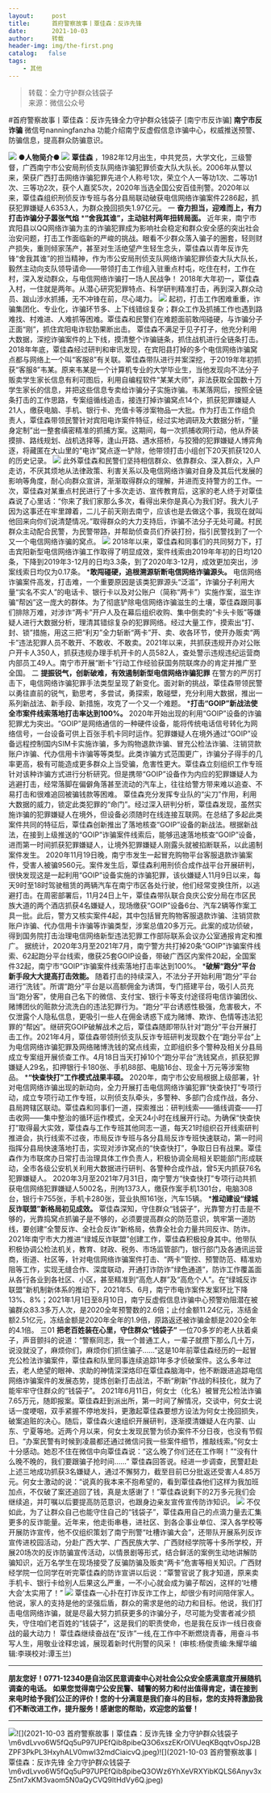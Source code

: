 ```yaml
---
layout:     post
title:      首府警察故事丨覃佳森：​反诈先锋
date:       2021-10-03
author:     转载
header-img: img/the-first.png
catalog:   false
tags:
    - 其他
---
```


<blockquote><p>转载：全力守护群众钱袋子<br>
来源：微信公众号</p></blockquote>

#首府警察故事丨覃佳森：​反诈先锋全力守护群众钱袋子
[南宁市反诈骗]
**南宁市反诈骗**
微信号nanningfanzha
功能介绍南宁反虚假信息诈骗中心，权威推送预警、防骗信息，提高群众防骗意识。

![]({{site.baseurl}}/postimg/m6vdLvvo6W5iaqtFlbC2aKtxz0cgAUufMCLNZjTFq3atj7KNzA5jndiaFCUL151ExlvRyBicqsE2ibqpx1OibZrS54A.gif)
●**人物简介**●
![]({{site.baseurl}}/postimg/P9ficrEVSdibYpPkIyECPJ9Nv47IfYVaCyKftvZXIFBKCibV1jiaQAW4qu5JxRENKGe0Ovyos09ecXUlp9bfgPxZoA.jpeg)
**覃佳森**
，1982年12月出生，中共党员，大学文化，三级警督，广西南宁市公安局刑侦支队网络诈骗犯罪侦查大队大队长。2006年从警以来，荣获广西打击网络诈骗犯罪先进个人称号1次，荣立个人一等功1次、二等功1次、三等功2次，获个人嘉奖5次，2020年当选全国公安百佳刑警。2020年以来，覃佳森组织刑侦反诈专班与各分县局联动破获电信网络诈骗案件2286起，抓获犯罪嫌疑人6353人，为群众挽回损失1.97亿元。
一
**奋力担当，迎难而上，有力打击诈骗分子嚣张气焰**
***“舍我其谁”，主动驻村两年扭转局面。**
近年来，南宁市宾阳县以QQ网络诈骗为主的诈骗犯罪成为影响社会稳定和群众安全感的突出社会治安问题，打击工作面临新的严峻的挑战。眼看不少群众落入骗子的圈套，轻则财产损失，重则倾家荡产，甚至对生活绝望产生轻生念头，覃佳森以青年反诈先锋“舍我其谁”的担当精神，作为市公安局刑侦支队网络诈骗犯罪侦查大队大队长，毅然主动向支队领导请命——带领打击工作组入驻重点村屯，吃住在村，工作在村，深入发动群众，与电信网络诈骗打一场人民战争！
2018年大年初一，覃佳森入村，一住就是两年。从潜心研究犯罪特点、科学研判精准打击，再到深入群众动员、跋山涉水抓捕，无不冲锋在前，尽心竭力。
![]({{site.baseurl}}/postimg/P9ficrEVSdibbXJ5Y1fwmgXlnOpkwGP9osxbL10q8oujHK0yhS3k2BmeQ1oRtic5z0xib0W8K2nJgDBfhFNVVXG5pg.jpeg)
起初，打击工作困难重重，诈骗集团化、专业化，诈骗环节多、上下线错综复杂；群众工作及抓捕工作也遇到路难找、村难进、人难抓等困难。覃佳森和民警们在难题面前敢闯碰硬，与诈骗分子正面“刚”，抓住宾阳电诈软肋果断出击。
覃佳森不满足于见子打子，他充分利用大数据，深挖诈骗案件的上下线，摸清整个诈骗链条，抓住战机进行全链条打击。2018年年底，覃佳森经过研判和审讯发现，在宾阳县打掉的多个电信网络诈骗窝点都与网络上一个叫“客服8”有关联。覃佳森带队进行并案深挖，于2019年年初抓获“客服8”韦某。原来韦某是一个计算机专业的大学毕业生，当他发现向不法分子贩卖学生家长信息有利可图后，利用自编程软件“某某大师”，非法获取全国数十万学生家长的信息，并把这些信息专卖给诈骗分子实施诈骗。韦某落网后，按照全链条打击的工作思路，专案组循线追击，接连打掉诈骗窝点14个，抓获犯罪嫌疑人21人，缴获电脑、手机、银行卡、充值卡等涉案物品一大批。作为打击工作组负责人，覃佳森带领民警针对宾阳电诈案件特征，经过实地调研及大数据分析，“量身定制”出一整套缜密精准的抓捕方案。这期间，每一次抓捕收网行动，他从乔装摸排、路线规划、战机选择等，逢山开路、遇水搭桥，与狡猾的犯罪嫌疑人博弈角逐，将藏匿在大山里的“电诈”窝点逐一铲除，他带领打击小组创下20天抓获120人的历史记录。
![]({{site.baseurl}}/postimg/P9ficrEVSdibbXJ5Y1fwmgXlnOpkwGP9os1VRJxtich89CrqxMwXWEvcUfeU4PCia0IDnKialIxSicbbtnuzQENvftgg.jpeg)
此外覃佳森和民警们坚持相信群众、依靠群众、深入群众，入户走访，不厌其烦地从法律政策、利害关系以及电信网络诈骗对自身及其后代发展的影响等角度，耐心向群众宣讲，渐渐取得群众的理解，并进而支持警方的工作。一次，覃佳森对某重点村民进行了十多次走访、宣传教育后，这家的老人终于对覃佳森说了心里话：“你来了我们家那么多次，看得出来你是真心为我们好。我大儿子因为这事还在牢里蹲着，二儿子前天刚去南宁，应该也是去做这个事，我现在就叫他回来向你们说清楚情况。”取得群众的大力支持后，诈骗不法分子无处可藏。村民群众主动配合民警，为民警带路，并帮助侦查员们乔装打扮，指引民警找到了一个又一个电信网络诈骗的窝点。
![]({{site.baseurl}}/postimg/P9ficrEVSdibbXJ5Y1fwmgXlnOpkwGP9osTL1ziakDJ0R7nuDVibJeqEAVWwt6yx7xK4PBzBB47fQB1BNFM9LducLA.jpeg)
2018年以来，覃佳森和同事们的共同努力下，打击宾阳新型电信网络诈骗工作取得了明显成效，案件线索由2019年年初的日均120条，下降到2019年3-12月的日均3.3条，到了2020年3-12月，成效更加突出，涉案线索日均仅为0.17条。
***敢闯碰硬，追根溯源斩断电信网络诈骗源头。**
电信网络诈骗案件高发，打击难，一个重要原因是该类犯罪源头“泛滥”，诈骗分子利用大量“实名不实人”的电话卡、银行卡以及对公账户（简称“两卡”）实施作案，滋生诈骗“帮凶”这一庞大的群体。为了彻底铲除电信网络诈骗滋生的土壤，覃佳森跟同事们排除万难，对涉诈“两卡”开户人及在幕后组织收购、集中倒卖的“卡头卡贩”等嫌疑人进行大数据分析，理清其错综复杂的犯罪网络。经过大量工作，摸索出“打、封、锁”措施，用这三把“利刃”全力斩断“两卡”开、卖、收各环节，使开办贩卖“两卡”违法犯罪人员不敢开、不敢收、不敢卖。2021年以来，共抓获违规开办对公账户开卡人350人，抓获违规办理手机开卡的人员582人，查处警示违规违纪运营商内部员工49人。南宁市开展“断卡”行动工作经验获国务院联席办的肯定并推广至全国。
二
**提振锐气，创新破难，有效遏制新型电信网络诈骗犯罪**
在警方的严厉打击下，电信网络诈骗犯罪手法类型呈现了新变化。面对新的挑战，覃佳森带领民警以勇往直前的锐气，勤思考，多尝试，勇探索，敢碰壁，充分利用大数据，推出一系列新战法、新手段、新措施，攻克了一个又一个难题。
***打击“GOIP”新战法使全市案件线索落地打击率达到100%。**
2020年开始出现的利用“GOIP”设备的诈骗犯罪尤为突出。“GOIP”是网络通信的一种硬件设备，能将传统电话信号转化为网络信号，一台设备可供上百张手机卡同时运作。犯罪嫌疑人在境外通过“GOIP”设备远程控制国内SIM卡实施诈骗，多为购物退款诈骗、冒充公检法诈骗、注销贷款账户诈骗、代办信用卡诈骗等等类型。此类诈骗方式范围更广，诈骗分子得手的几率更高，极有可能造成更多群众上当受骗，危害性更大。覃佳森立刻组织工作专班针对该种诈骗方式进行分析研究。但是携带“GOIP”设备作为内应的犯罪嫌疑人为逃避打击，经常落脚在偏僻角落甚至流动的汽车上，往往给警方带来难以追查、不易打击和很难追回被骗钱款等困难。
覃佳森充分发挥专业队的“尖刀”作用，利用大数据的威力，锁定此类犯罪的“命门”。经过深入研判分析，覃佳森发现，虽然实施诈骗的犯罪嫌疑人在境外，但设备必须随时在线连接互联网。在总结了多起此类案件共同的特征后，覃佳森创新推出了落地核查“GOIP”设备的新战法。根据新战法，在接到上级推送的“GOIP”诈骗案件线索后，能够迅速落地核查“GOIP”设备，进而第一时间抓获犯罪嫌疑人，让境外犯罪嫌疑人刚露头就被掐断联系，以此遏制案件发生。
2020年11月19日晚，南宁市发生一起冒充购物平台客服退款诈骗案件，受害人被骗9560元。案件发生后，覃佳森利用刑侦合成作战平台开展研判，很快发现这是一起利用“GOIP”设备实施的诈骗犯罪，该伙嫌疑人11月9日以来，每天9时至18时驾驶租赁的两辆汽车在南宁市区各处行驶，他们经常变换住所，以逃避打击。在周密部署后，11月24日上午，覃佳森带队联合良庆公安分局在市区民族大道的两个酒店抓获4名嫌疑人，现场缴获“GOIP”设备6台、汽车2辆等作案工具一批。此后，警方又核实案件4起，其中包括冒充购物客服退款诈骗、注销贷款账户诈骗、代办信用卡诈骗等诈骗类型，涉案总值20多万元。此案的成功侦破，得到国务院打击治理电信网络新型违法犯罪工作部际联系会议办公室通报肯定和推广。
据统计，2020年3月至2021年7月，南宁警方共打掉20条“GOIP”诈骗案件线索、62起跑分平台线索，缴获25套GOIP设备，带破广西区内案件20起，全国案件32起，南宁市“GOIP”诈骗案件线索落地打击率达到100%。
***破解“跑分”平台新手段大大提高打击效能。**
随着打击的持续深入，不法分子开始利用“跑分”平台进行“洗钱”。所谓“跑分”平台是以高额佣金为诱饵，专门搭建平台，吸引人员充当“跑分客”，使用自己名下的微信、支付宝、银行卡等支付途径将电信诈骗团伙、赌博团伙的赃款分流洗白的违法犯罪行为。“跑分”平台诱惑性极强，危害极大，不仅泄露个人隐私信息，更吸引一些人在佣金诱惑下成为赌博、欺诈、色情等违法犯罪的“帮凶”。继研究GOIP破解战术之后，覃佳森随即带队针对“跑分”平台开展打击工作。2021年4月，覃佳森带领刑侦支队反诈专班研判发现数个在“跑分平台”上为电信网络诈骗犯罪及网络赌博洗钱的窝点线索，立即组织多个警种及相关分县局成立专案组开展侦查工作。4月18日当天打掉10个“跑分平台”洗钱窝点，抓获犯罪嫌疑人29名，扣押银行卡180张、手机88部、电脑16台、现金十万元等涉案物品。
***“快查快打”工作模式战果丰硕。**
2020年，南宁市公安局根据上级部署，针对电信网络诈骗出现的新动向，全力开展打击电信网络诈骗犯罪“快查快打”专项行动，成立专项行动工作专班，以刑侦支队牵头，多警种、多部门合成作战，各分、县局跨辖区联动。覃佳森和同事们一道，探索推出：研判线索——循线调查——打击收网——集中整治的循环运作模式，全天24小时在线展开行动。为确保“快查快打”取得最大实效，覃佳森与工作专班其他同志一道，每天21时组织召开线索研判推进会，执行线索不过夜，市局反诈专班与各分县局反诈专班快速联动，第一时间指挥分县局快速落地打击，实现对涉诈窝点的“快查快打”，争取日日有战果。覃佳森作为市联席办日常打击治理具体工作负责人，积极协调全局相关职能部门形成联动，全市各级公安机关利用大数据进行研判、各警种合成作战，曾5天内抓获76名犯罪嫌疑人。
2020年3月至2021年7月31日，南宁警方“快查快打”专项行动共抓获电信网络犯罪嫌疑人5002名，刑拘1373人，缴获作案手机1301台，电脑308台，银行卡755张，手机卡280张，营业执照161张，汽车15辆。
***推动建设“绿城反诈联盟”新格局初见成效。**
覃佳森深知，守住群众“钱袋子”，光靠警方打击是不够的，光靠捣窝点抓骗子是不够的，必须要提高群众的防范意识，筑牢第一道防线，要创建“全警反诈、全社会反诈”新格局，依靠全社会力量共同反诈、防诈。2021年南宁市大力推进“绿城反诈联盟”创建工作，覃佳森积极投身其中。他带队积极协调公检法机关，教育、财政、税务、市场监管部门，银行部门及各通讯运营商，街道、社区等，针对电信网络诈骗案件打击、“两卡”管控、预警防范、精准劝阻等工作，实现无缝合作、深度联动，开通打诈防诈“绿色通道”，防诈工作覆盖面从各行各业到各社区、小区，甚至精准到“高危人群”及“高危个人”。在“绿城反诈联盟”新机制新体系的推动下，2021年5、6月，南宁市电诈案件发案环比下降13%、8%；2021年1月1日至8月10日，南宁反虚假信息诈骗中心预警劝阻潜在被骗群众83.3多万人次，是2020全年预警数的2.6倍；止付金额11.24亿元，冻结金额2.51亿元，冻结金额是2020年全年的1.9倍，原路返还被诈骗金额是2020全年的4.1倍。
三01
**把老百姓装在心里，守住群众“钱袋子”**
一位70多岁的老人扶着桌子，声音颤抖的说道：“警察同志，我一个普通工人，一辈子就攒下那么几十万，说没就没了，麻烦你们，麻烦你们抓住骗子……”这是10年前覃佳森经历的一起冒充公检法诈骗案件，覃佳森和队里同事连续追踪1年多才侦破案件。这么多年过去，老人绝望的眼神、求助的神情深深烙印在覃佳森脑海中，他不断跟进追踪电信网络诈骗案件的发展态势，提炼创新打击战法，不断“刷新”作战的科技化，就为了能牢牢守住群众的“钱袋子”。
2021年6月11日，何女士（化名）被冒充公检法诈骗7.65万元，随即报案。覃佳森赶到派出所，第一时间了解情况，交谈中，何女士说话一度哽咽，双手紧握不停地发抖，更激起覃佳森要想方设法为何女士挽回损失，破案追赃的决心。随后，覃佳森火速组织开展研判，逐渐摸清嫌疑人在内蒙、山东、宁夏等地。近两个月以来，何女士发现民警为侦办案件不分日夜，也没有节假日。“办案民警有时候到凌晨都还通过微信问我一些案件细节，推敲线索。”何女士十分感动。她忍不住在微信中向覃佳森说：“这么晚了你们还在工作啊！”“没有什么晚不晚的，我们要跟骗子抢时间……”
覃佳森回答说。经进一步调查，民警赶赴上述三地成功抓获3名嫌疑人，通过不懈努力，截至目前已分批返还受害人4.85万元。何女士激动的说：“说真的我本来不抱希望的，看到覃佳森他们这样为我加班加点，不仅破了案还追回了钱，真是太感谢了！”覃佳森说剩下的2万多元我们会继续追，并叮嘱以后要提高防范意识，也跟身边亲友宣传宣传防诈知识。
![]({{site.baseurl}}/postimg/P9ficrEVSdibaTerBLTicsicDVY7MVKa5xxibqkvwYggBTha0BoYjyMd8ZhqumlzFL450FOVRxPYibc8sgR71G7mYZOA.jpeg)
不仅如此，为了让群众自己也能守住自己的“钱袋子”，覃佳森用自己的点滴力量去汇集更多的反诈能量。近年来，他走街串巷，进社区、到各企事业单位、深入各学校等开展防诈宣传，他不仅组织策划了南宁刑警“吐槽诈骗大会”，还带队开展系列反诈宣传进校园活动，分赴广西大学、广西民族大学、广西财经学院等十多所学校，开展20场次的反诈防骗宣传活动，以情景剧等形式，结合鲜活的案例生动地讲解防骗知识，近万名学生在现场接受了反骗防骗及贩卖“两卡”危害等相关知识。广西财经学院一位同学在听完覃佳森的防诈宣讲以后说：“覃警官说了我才知道，原来卖手机卡、银行卡给别人后果这么严重，一不小心就会成为骗子帮凶，这样的‘吐槽大会’太实用了！”
![]({{site.baseurl}}/postimg/P9ficrEVSdibaQWTYtwickfWSiczSfjbYvAoTnSdWdudiaUKakadbGM2EGQ7OzjuSRAM7I0qEvpibSRjAKGAYDCprXcw.png)
覃佳森一心扑在打诈反诈工作上，却很少有时间陪伴家人。他说，家人的支持是他的坚强后盾，群众的需求是他的动力和目标。他说，我们打击电信网络诈骗，就是尽最大努力抓获更多的诈骗分子，尽可能为受害者减少损失，守住咱们老百姓的“钱袋子”，这是我们的职责使命，也是我在反诈一线日夜奋战的最大动力！
覃佳森继续奋战在“反诈”一线,在工作中不断燃烧青春，用奋斗书写人生，用敬业诠释忠诚，展现着新时代刑警的风采！
(审核:杨俊责编:朱耀华编辑:李瑛校对:谭玉兰)
***
******朋友您好！0771-12340是****自治区民意调查中心对社会公众安全感满意度开展随机调查的电话。**
**如果您觉得南宁公安民警、辅警的努力和付出值得肯定，请在接到来电时给予我们公正的评价！您的十分满意是我们奋斗的目标，您的支持将激励我们不断改进工作，提升服务！感谢您的帮助，欢迎您的监督！**
****
![]({{site.baseurl}}/postimg/m6vdLvvo6W5fQq5uP97UPEfQib8pibeQ3OIeVDxD23H3A2hshm9VPKwY5lU5bLvcdcrPes5XplD3ibsbDFZwyKDqA.jpeg)![](2021-10-03
首府警察故事丨覃佳森：​反诈先锋
全力守护群众钱袋子\\m6vdLvvo6W5fQq5uP97UPEfQib8pibeQ3O6xszEKrOIVUeqKBqqtvOspJ2BZPF3PkPL3HxyhALV0mwl32mdCiaicvQ.jpeg)![](2021-10-03
首府警察故事丨覃佳森：​反诈先锋
全力守护群众钱袋子\\m6vdLvvo6W5fQq5uP97UPEfQib8pibeQ3OWz6YhXeVRXYibKQLS6Anyv3xZ5nt7xKM3vaom5N0aQyCVQ9ltHdVy6Q.jpeg)
